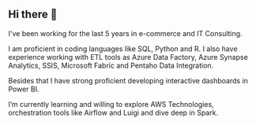 ## Hi there 👋

I've been working for the last 5 years in e-commerce and IT Consulting.

I am  proficient in coding languages like SQL, Python and R. I also have experience working with ETL tools as Azure Data Factory, Azure Synapse Analytics, SSIS, Microsoft Fabric and Pentaho Data Integration.

Besides that I have strong proficient developing interactive dashboards in Power BI.

I’m currently learning and willing to explore AWS Technologies, orchestration tools like Airflow and Luigi and dive deep in Spark.
